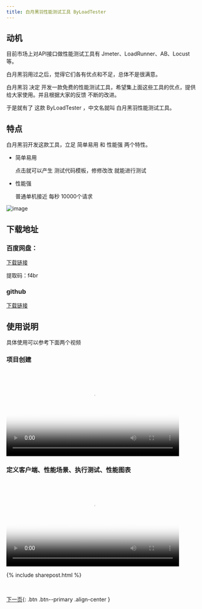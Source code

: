 ```yaml
---
title: 白月黑羽性能测试工具 ByLoadTester
---
```



## 动机

目前市场上对API接口做性能测试工具有 Jmeter、LoadRunner、AB、Locust等。

白月黑羽用过之后，觉得它们各有优点和不足，总体不是很满意。

白月黑羽 决定 开发一款免费的性能测试工具，希望集上面这些工具的优点，提供给大家使用。并且根据大家的反馈 不断的改进。

于是就有了 这款 ByLoadTester ，中文名就叫 白月黑羽性能测试工具。


## 特点

白月黑羽开发这款工具，立足 简单易用  和 性能强 两个特性。

- 简单易用

  点击就可以产生 测试代码模板，修修改改 就能进行测试

- 性能强  

  普通单机接近 每秒 10000个请求

  
![image](https://user-images.githubusercontent.com/36462795/61195261-6bf81a00-a6f9-11e9-9a26-4f647e2ac79c.png)

<!-- ## 消息间数据传递

## 使用大量测试用户 -->


## 下载地址


### 百度网盘：

[下载链接](https://pan.baidu.com/s/1c6AVTqx0gWVqdBEk7w6sgw)

提取码：f4br 


### github

[下载链接](https://github.com/baiyueheiyu/ByLoadTester/releases/download/v0.1.3.2/ByLoadTester.Setup.0.1.3.exe)



## 使用说明

具体使用可以参考下面两个视频

### 项目创建

<video src="http://v.python666.vip/video/o/perf/mploadtest-01.mp4"  style="width: 90%;" controls controlsList="nodownload" oncontextmenu="return false;" preload="metadata" poster="{{ site.video_cover }}"></video>
<br>

### 定义客户端、性能场景、执行测试、性能图表

<video src="http://v.python666.vip/video/o/perf/mploadtest-02.mp4"  style="width: 90%;" controls controlsList="nodownload" oncontextmenu="return false;" preload="metadata" poster="{{ site.video_cover }}"></video>
<br>



{% include sharepost.html %}

<br>

[下一页](/doc/tutorial/o/mysql/02/){: .btn .btn--primary .align-center }